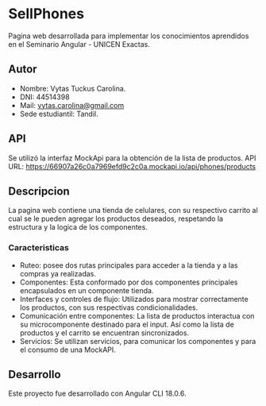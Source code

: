 # SellPhones
Pagina web desarrollada para implementar los conocimientos aprendidos en el Seminario Angular - UNICEN Exactas.

## Autor
- Nombre: Vytas Tuckus Carolina.
- DNI: 44514398
- Mail: vytas.carolina@gmail.com
- Sede estudiantil: Tandil.

## API

Se utilizó la interfaz MockApi para la obtención de la lista de productos.
API URL: https://66907a26c0a7969efd9c2c0a.mockapi.io/api/phones/products

## Descripcion
La pagina web contiene una tienda de celulares, con su respectivo carrito al cual se le pueden agregar los productos deseados, respetando la estructura y la logica de los componentes.

### Caracteristicas
- Ruteo: posee dos rutas principales para acceder a la tienda y a las compras ya realizadas.
- Componentes: Esta conformado por dos componentes principales encapsulados en un componente tienda.
- Interfaces y controles de flujo: Utilizados para mostrar correctamente los productos, con sus respectivas condicionalidades.
- Comunicación entre componentes: La lista de productos interactua con su microcomponente destinado para el input. Así como la lista de productos y el carrito se encuentran sincronizados.
- Servicios: Se utilizan servicios, para comunicar los componentes y para el consumo de una MockAPI.

## Desarrollo
Este proyecto fue desarrollado con Angular CLI 18.0.6.


